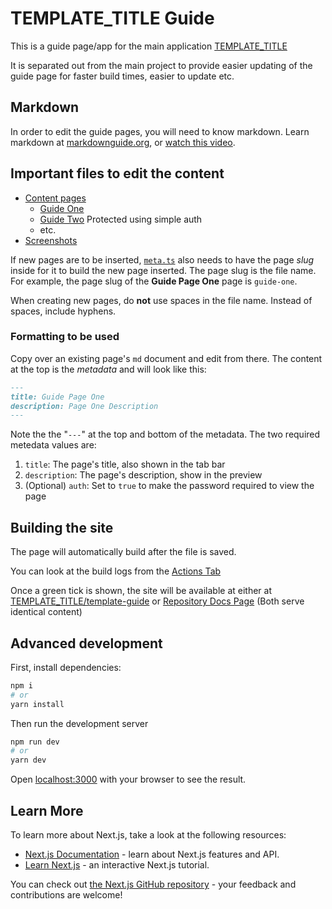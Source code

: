 # TEMPLATE_TITLE Guide

This is a guide page/app for the main application [TEMPLATE_TITLE](https://sub.mainProjectUrl/)

It is separated out from the main project to provide easier updating of the guide page for faster build times, easier to update etc.

## Markdown

In order to edit the guide pages, you will need to know markdown. Learn markdown at [markdownguide.org](https://www.markdownguide.org/), or [watch this video](https://www.youtube.com/watch?v=HUBNt18RFbo).

## Important files to edit the content

- [Content pages](content/index.md)
  - [Guide One](content/guide-one.md)
  - [Guide Two](content/guide-two.md) Protected using simple auth
  - etc.
- [Screenshots](public/screenshots)

If new pages are to be inserted, [`meta.ts`](content/meta.ts) also needs to have the page _slug_ inside for it to build the new page inserted. The page slug is the file name. For example, the page slug of the **Guide Page One** page is `guide-one`.

When creating new pages, do **not** use spaces in the file name. Instead of spaces, include hyphens.

### Formatting to be used

Copy over an existing page's `md` document and edit from there. The content at the top is the _metadata_ and will look like this:

```md
---
title: Guide Page One
description: Page One Description
---
```

Note the the "`---`" at the top and bottom of the metadata. The two required metedata values are:

1. `title`: The page's title, also shown in the tab bar
2. `description`: The page's description, show in the preview
3. (Optional) `auth`: Set to `true` to make the password required to view the page

## Building the site

The page will automatically build after the file is saved.

You can look at the build logs from the [Actions Tab](https://github.com/HavenOfExcellence/template-guide/actions)

Once a green tick is shown, the site will be available at either at [TEMPLATE_TITLE/template-guide](template.mainProjectUrl/template-guide/) or [Repository Docs Page](https://havenofexcellence.github.io/template-guide/) (Both serve identical content)

## Advanced development

First, install dependencies:

```bash
npm i
# or
yarn install
```

Then run the development server

```bash
npm run dev
# or
yarn dev
```

Open [localhost:3000](http://localhost:3000) with your browser to see the result.

## Learn More

To learn more about Next.js, take a look at the following resources:

- [Next.js Documentation](https://nextjs.org/docs) - learn about Next.js features and API.
- [Learn Next.js](https://nextjs.org/learn) - an interactive Next.js tutorial.

You can check out [the Next.js GitHub repository](https://github.com/vercel/next.js/) - your feedback and contributions are welcome!
